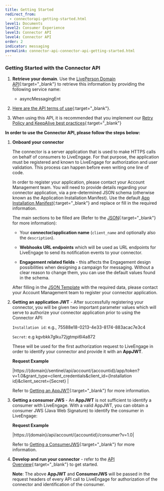 ```yaml
---
title: Getting Started
redirect_from:
  - connectorapi-getting-started.html
level1: Documents
level2: Consumer Experience
level3: Connector API
level4: Connector API
order: 2
indicator: messaging
permalink: connector-api-connector-api-getting-started.html
---
```


### Getting Started with the Connector API

1. **Retrieve your domain**. Use the [LivePerson Domain API](agent-domain-domain-api.html){:target="_blank"} to retrieve this information by providing the following service name:

	* asyncMessagingEnt

2. [Here are the API terms of use](https://www.liveperson.com/policies/apitou){:target="_blank"}.

3. When using this API, it is recommended that you implement our [Retry Policy and KeepAlive best practices](guides-retry-policy.html){:target="_blank"}

[comment]: <> (guides-retry-policy.html needs to be updated with Connector API as well)


**In order to use the Connector API, please follow the steps below:**

1. **Onboard your connector**

	The connector is a server application that is used to make HTTPS calls on behalf of consumers to LiveEngage. For that purpose, the application must be registered and known to LiveEngage for authorization and user validation. This process can happen before even writing one line of code.

	In order to register your application, please contact your Account Management team. You will need to provide details regarding your connector application, via a pre-determined JSON schema (otherwise known as the Application Installation Manifest). Use the default [App Installation Manifest](app-install-manifest-connectors.html){:target="_blank"} and replace or fill in the required information.

	The main sections to be filled are (Refer to the [JSON](app-install-manifest-connectors.html){:target="_blank"} for more information):

	* Your **connector/application name** (`client_name` and optionally also the `description`).

	* **Webhooks URL endpoints** which will be used as URL endpoints for LiveEngage to send its notification events to your connector.

	* **Engagement related fields** - this affects the Engagement design possibilities when designing a campaign for messaging. Without a clear reason to change them, you can use the default values found in the schema.

	After filling in the [JSON Template](app-install-manifest-connectors.html) with the required data, please contact your Account Management team to register your connector application.


2. **Getting an application JWT** - After successfully registering your connector, you will be given two important parameter values which will serve to authorize your connector application prior to using the Connector API:

	`Installation id`:  e.g., 75588e18-0213-4e33-8174-883acac7e3c4

	`Secret`:  e.g kgvbkk7glku72jgtmpi6l4a872

	These will be used for the first authorization request to LiveEngage in order to identify your connector and provide it with an **AppJWT**.

	**Request Example**

	|https://{domain}/sentinel/api/account/{accountid}/app/token?v=1.0&grant_type=client_credentials&client_id={Installation id}&client_secret={Secret} |

	Refer to [Getting an AppJWT](Create_AppJWT.html){:target="_blank"} for more information.

3. **Getting a consumer JWS** - An **AppJWT** is not sufficient to identify a consumer with LiveEngage. With a valid AppJWT, you can obtain a consumer JWS (Java Web Signature) to identify the consumer in LiveEngage:

	**Request Example**

	|https://{domain}/api/account/{accountid}/consumer?v=1.0|

	Refer to [Getting a ConsumerJWS](Create_ConsumerJWS.html){:target="_blank"} for more information.

4. **Develop and run your connector** - refer to the [API Overview](connector-api-overview.html){:target="_blank"} to get started.

	**Note**: The above **AppJWT** and **ConsumerJWS** will be passed in the request headers of every API call to LiveEngage for authorization of the connector and identification of the consumer.
